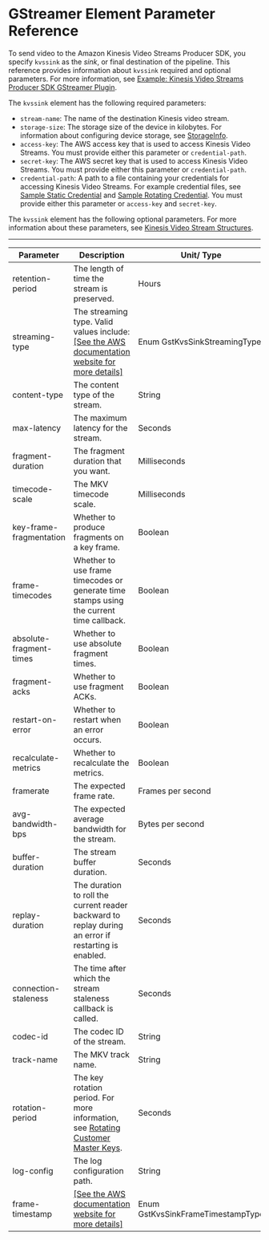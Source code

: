 # GStreamer Element Parameter Reference<a name="examples-gstreamer-plugin-parameters"></a>

To send video to the Amazon Kinesis Video Streams Producer SDK, you specify `kvssink` as the *sink*, or final destination of the pipeline\. This reference provides information about `kvssink` required and optional parameters\. For more information, see [Example: Kinesis Video Streams Producer SDK GStreamer Plugin](examples-gstreamer-plugin.md)\.

The `kvssink` element has the following required parameters:
+ `stream-name`: The name of the destination Kinesis video stream\.
+ `storage-size`: The storage size of the device in kilobytes\. For information about configuring device storage, see [StorageInfo](producer-reference-structures-producer.md#producer-reference-structures-producer-storageinfo)\.
+ `access-key`: The AWS access key that is used to access Kinesis Video Streams\. You must provide either this parameter or `credential-path`\.
+ `secret-key`: The AWS secret key that is used to access Kinesis Video Streams\. You must provide either this parameter or `credential-path`\.
+ `credential-path`: A path to a file containing your credentials for accessing Kinesis Video Streams\. For example credential files, see [Sample Static Credential](https://github.com/awslabs/amazon-kinesis-video-streams-producer-sdk-cpp/blob/master/kinesis-video-gstreamer-plugin/sample_static_credential) and [Sample Rotating Credential](https://github.com/awslabs/amazon-kinesis-video-streams-producer-sdk-cpp/blob/master/kinesis-video-gstreamer-plugin/sample_rotating_credential)\. You must provide either this parameter or `access-key` and `secret-key`\.

The `kvssink` element has the following optional parameters\. For more information about these parameters, see [Kinesis Video Stream Structures](producer-reference-structures-stream.md)\.


****  

| Parameter | Description | Unit/ Type | Default | 
| --- | --- | --- | --- | 
| retention\-period | The length of time the stream is preserved\. | Hours | 2 | 
| streaming\-type | The streaming type\. Valid values include: [\[See the AWS documentation website for more details\]](http://docs.aws.amazon.com/kinesisvideostreams/latest/dg/examples-gstreamer-plugin-parameters.html) | Enum GstKvsSinkStreamingType | 0: real time | 
| content\-type | The content type of the stream\. | String | "video/h264" | 
| max\-latency | The maximum latency for the stream\. | Seconds | 60 | 
| fragment\-duration | The fragment duration that you want\. | Milliseconds | 2000 | 
| timecode\-scale | The MKV timecode scale\. | Milliseconds | 1 | 
| key\-frame\-fragmentation | Whether to produce fragments on a key frame\. | Boolean | true | 
| frame\-timecodes | Whether to use frame timecodes or generate time stamps using the current time callback\.  | Boolean | true | 
| absolute\-fragment\-times | Whether to use absolute fragment times\. | Boolean | true | 
| fragment\-acks | Whether to use fragment ACKs\. | Boolean | true | 
| restart\-on\-error | Whether to restart when an error occurs\. | Boolean | true | 
| recalculate\-metrics | Whether to recalculate the metrics\. | Boolean | true | 
| framerate | The expected frame rate\. | Frames per second | 25 | 
| avg\-bandwidth\-bps | The expected average bandwidth for the stream\.  | Bytes per second | 4194304 | 
| buffer\-duration | The stream buffer duration\.  | Seconds | 180 | 
| replay\-duration | The duration to roll the current reader backward to replay during an error if restarting is enabled\. | Seconds | 40 | 
| connection\-staleness | The time after which the stream staleness callback is called\. | Seconds | 60 | 
| codec\-id | The codec ID of the stream\. | String | "V\_MPEG4/ISO/AVC" | 
| track\-name | The MKV track name\. | String | "kinesis\_video" | 
| rotation\-period | The key rotation period\. For more information, see [Rotating Customer Master Keys](http://docs.aws.amazon.com/kms/latest/developerguide/rotate-keys.html)\. | Seconds | 2400 | 
| log\-config | The log configuration path\. | String | "\./kvs\_log\_configuration" | 
| frame\-timestamp |  [\[See the AWS documentation website for more details\]](http://docs.aws.amazon.com/kinesisvideostreams/latest/dg/examples-gstreamer-plugin-parameters.html)  | Enum GstKvsSinkFrameTimestampType | default\-timestamp | 